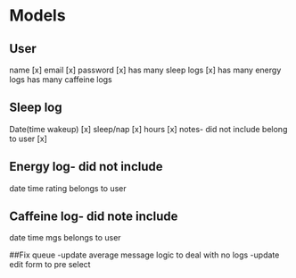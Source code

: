 # Models
## User
  name [x]
  email [x]
  password [x]
  has many sleep logs [x]
  has many energy logs
  has many caffeine logs
## Sleep log
  Date(time wakeup) [x]
  sleep/nap [x]
  hours [x]
  notes- did not include
  belong to user [x]
## Energy log- did not include
  date time
  rating
  belongs to user
## Caffeine log- did note include
  date time
  mgs
  belongs to user

##Fix queue
-update average message logic to deal with no logs
-update edit form to pre select
